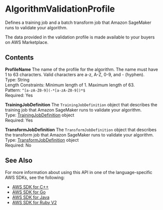 # AlgorithmValidationProfile<a name="API_AlgorithmValidationProfile"></a>

Defines a training job and a batch transform job that Amazon SageMaker runs to validate your algorithm\.

The data provided in the validation profile is made available to your buyers on AWS Marketplace\.

## Contents<a name="API_AlgorithmValidationProfile_Contents"></a>

 **ProfileName**   <a name="SageMaker-Type-AlgorithmValidationProfile-ProfileName"></a>
The name of the profile for the algorithm\. The name must have 1 to 63 characters\. Valid characters are a\-z, A\-Z, 0\-9, and \- \(hyphen\)\.  
Type: String  
Length Constraints: Minimum length of 1\. Maximum length of 63\.  
Pattern: `^[a-zA-Z0-9](-*[a-zA-Z0-9])*$`   
Required: Yes

 **TrainingJobDefinition**   <a name="SageMaker-Type-AlgorithmValidationProfile-TrainingJobDefinition"></a>
The `TrainingJobDefinition` object that describes the training job that Amazon SageMaker runs to validate your algorithm\.  
Type: [TrainingJobDefinition](API_TrainingJobDefinition.md) object  
Required: Yes

 **TransformJobDefinition**   <a name="SageMaker-Type-AlgorithmValidationProfile-TransformJobDefinition"></a>
The `TransformJobDefinition` object that describes the transform job that Amazon SageMaker runs to validate your algorithm\.  
Type: [TransformJobDefinition](API_TransformJobDefinition.md) object  
Required: No

## See Also<a name="API_AlgorithmValidationProfile_SeeAlso"></a>

For more information about using this API in one of the language\-specific AWS SDKs, see the following:
+  [AWS SDK for C\+\+](https://docs.aws.amazon.com/goto/SdkForCpp/sagemaker-2017-07-24/AlgorithmValidationProfile) 
+  [AWS SDK for Go](https://docs.aws.amazon.com/goto/SdkForGoV1/sagemaker-2017-07-24/AlgorithmValidationProfile) 
+  [AWS SDK for Java](https://docs.aws.amazon.com/goto/SdkForJava/sagemaker-2017-07-24/AlgorithmValidationProfile) 
+  [AWS SDK for Ruby V2](https://docs.aws.amazon.com/goto/SdkForRubyV2/sagemaker-2017-07-24/AlgorithmValidationProfile) 